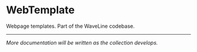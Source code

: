 # WebTemplate
Webpage templates. Part of the WaveLine codebase.

---

*More documentation will be written as the collection develops.*